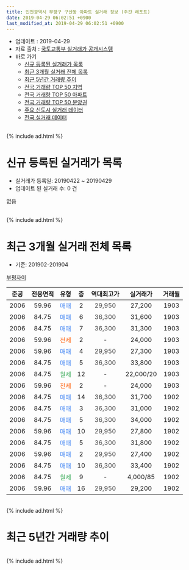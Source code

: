 ```yaml
---
title: 인천광역시 부평구 구산동 아파트 실거래 정보 (주간 레포트)
date: 2019-04-29 06:02:51 +0900
last_modified_at: 2019-04-29 06:02:51 +0900
---
```


* 업데이트 : 2019-04-29
* 자료 출처 : [국토교통부 실거래가 공개시스템](http://rt.molit.go.kr)
* 바로 가기
    * [신규 등록된 실거래가 목록](#신규-등록된-실거래가-목록)
    * [최근 3개월 실거래 전체 목록](#최근-3개월-실거래-전체-목록)
    * [최근 5년간 거래량 추이](#최근-5년간-거래량-추이)
    * [전국 거래량 TOP 50 지역](https://inasie.github.io/apt-trade-info/최근-3개월-전국에서-가장-거래가-많이-발생한-지역)
    * [전국 거래량 TOP 50 아파트](https://inasie.github.io/apt-trade-info/최근-3개월-전국에서-가장-거래가-많이-발생한-아파트)
    * [전국 거래량 TOP 50 분양권](https://inasie.github.io/apt-trade-info/최근-3개월-전국에서-가장-거래가-많이-발생한-분양권)
    * [주요 신도시 실거래 데이터](https://inasie.github.io/apt-trade-info/주요-신도시)
    * [전국 실거래 데이터](https://inasie.github.io/apt-trade-info/전국)
<br>
{% include ad.html %}
<br>

# 신규 등록된 실거래가 목록
* 실거래가 등록일: 20190422 ~ 20190429
* 업데이트 된 실거래 수: 0 건

없음

<br>
{% include ad.html %}
<br>

# 최근 3개월 실거래 전체 목록
* 기준: 201902-201904


[부평자이](https://search.naver.com/search.naver?query=%EC%9D%B8%EC%B2%9C%EA%B4%91%EC%97%AD%EC%8B%9C+%EB%B6%80%ED%8F%89%EA%B5%AC+%EA%B5%AC%EC%82%B0%EB%8F%99+%EB%B6%80%ED%8F%89%EC%9E%90%EC%9D%B4)

|준공|전용면적|유형|층|역대최고가|실거래가|거래월|
|:---:|:---:|:---:|:---:|:---:|:---:|:---:|
|2006|59.96|<span style="color:#4285f3">매매</span>|2|<span style="color:#444444">29,950</span>|27,200|1903|
|2006|84.75|<span style="color:#4285f3">매매</span>|6|<span style="color:#444444">36,300</span>|31,600|1903|
|2006|84.75|<span style="color:#4285f3">매매</span>|7|<span style="color:#444444">36,300</span>|31,300|1903|
|2006|59.96|<span style="color:#ff5a00">전세</span>|2|<span style="color:#444444">-</span>|24,000|1903|
|2006|59.96|<span style="color:#4285f3">매매</span>|4|<span style="color:#444444">29,950</span>|27,300|1903|
|2006|84.75|<span style="color:#4285f3">매매</span>|5|<span style="color:#444444">36,300</span>|33,800|1903|
|2006|84.75|<span style="color:#34a853">월세</span>|12|<span style="color:#444444">-</span>|22,000/20|1903|
|2006|59.96|<span style="color:#ff5a00">전세</span>|2|<span style="color:#444444">-</span>|24,000|1903|
|2006|84.75|<span style="color:#4285f3">매매</span>|14|<span style="color:#444444">36,300</span>|31,700|1902|
|2006|84.75|<span style="color:#4285f3">매매</span>|3|<span style="color:#444444">36,300</span>|31,000|1902|
|2006|84.75|<span style="color:#4285f3">매매</span>|5|<span style="color:#444444">36,300</span>|34,000|1902|
|2006|59.96|<span style="color:#4285f3">매매</span>|10|<span style="color:#444444">29,950</span>|27,800|1902|
|2006|84.75|<span style="color:#4285f3">매매</span>|5|<span style="color:#444444">36,300</span>|31,800|1902|
|2006|59.96|<span style="color:#4285f3">매매</span>|2|<span style="color:#444444">29,950</span>|27,400|1902|
|2006|84.75|<span style="color:#4285f3">매매</span>|10|<span style="color:#444444">36,300</span>|33,400|1902|
|2006|84.75|<span style="color:#34a853">월세</span>|9|<span style="color:#444444">-</span>|4,000/85|1902|
|2006|59.96|<span style="color:#4285f3">매매</span>|16|<span style="color:#444444">29,950</span>|29,200|1902|


<br>
{% include ad.html %}
<br>

# 최근 5년간 거래량 추이


<div style="width:100%;">
    <canvas id="deal_progress" height="200"></canvas>
</div>

<script>
new Chart(document.getElementById("deal_progress"), {
    type: 'line',
    data: {
        labels: ['201404','201405','201406','201407','201408','201409','201410','201411','201412','201501','201502','201503','201504','201505','201506','201507','201508','201509','201510','201511','201512','201601','201602','201603','201604','201605','201606','201607','201608','201609','201610','201611','201612','201701','201702','201703','201704','201705','201706','201707','201708','201709','201710','201711','201712','201801','201802','201803','201804','201805','201806','201807','201808','201809','201810','201811','201812','201901','201902','201903','201904'],
        datasets: [{
            label: '매매',
            pointRadius: 1,
            data: [7, 6, 3, 9, 8, 10, 11, 8, 4, 5, 8, 9, 5, 5, 7, 4, 2, 1, 3, 7, 2, 7, 2, 7, 7, 11, 10, 5, 4, 4, 4, 5, 1, 2, 6, 7, 4, 5, 4, 4, 4, 10, 4, 3, 1, 1, 1, 3, 2, 4, 3, 2, 4, 6, 8, 2, 5, 6, 8, 5, 0],
            borderColor: "rgba(255, 201, 14, 1)",
            backgroundColor: "rgba(255, 201, 14, 0.5)",
            fill: false,
            lineTension: 0
        },{
            label: '전월세',
            pointRadius: 1,
            data: [1, 1, 2, 2, 1, 6, 2, 0, 5, 4, 2, 5, 4, 5, 0, 3, 0, 2, 1, 4, 0, 2, 1, 3, 0, 1, 0, 2, 2, 2, 1, 2, 2, 2, 0, 3, 3, 2, 3, 2, 3, 1, 2, 0, 2, 0, 1, 4, 3, 2, 1, 2, 0, 0, 3, 2, 0, 0, 1, 3, 0],
            borderColor: "rgba(0, 141, 185, 1)",
            backgroundColor: "rgba(0, 141, 185, 0.5)",
            fill: false,
            lineTension: 0
        }
        ]
    },
    options: {
        responsive: true,
        title: {
            display: false
        },
        tooltips: {
            mode: 'index',
            intersect: false
        },
        hover: {
            mode: 'nearest',
            intersect: true
        },
        scales: {
            xAxes: [{
                display: true,
                scaleLabel: {
                    display: true,
                    labelString: '년/월'
                }
            }],
            yAxes: [{
                display: true,
                ticks: {
                    suggestedMin: 0,
                },
                scaleLabel: {
                    display: true,
                    labelString: '실거래 수'
                }
            }]
        }
    }
});

</script>


<br>
{% include ad.html %}
<br>

